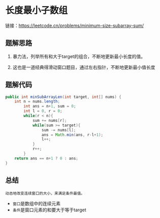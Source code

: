 # 长度最小子数组

链接：https://leetcode.cn/problems/minimum-size-subarray-sum/


## 题解思路

1. 暴力法，列举所有和大于target的组合，不断地更新最小长度的值。

2. 这也是一道经典得滑动窗口题目，通过左右指针，不断地更新最小值长度

## 题解代码

```java
public int minSubArrayLen(int target, int[] nums) {
    int n = nums.length;
        int ans = n+1, sum = 0;
        int l = 0, r = 0;
        while(r < n){
            sum += nums[r];
            while(sum >= target){
                sum -= nums[l];
                ans = Math.min(ans, r-l+1);
                l++;
            }
            r++;
        }
    return ans == n+1 ? 0 : ans;
}
```

## 总结

`动态地改变连续窗口的大小，来满足条件最值。`

- `窗口`是数组中的连续元素
- `条件`是窗口元素的和要大于等于target
